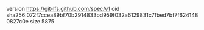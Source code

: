 version https://git-lfs.github.com/spec/v1
oid sha256:072f7ccea89bf70b2914833bd959f032a6129831c7fbed7bf7f6241480827c0e
size 5875
